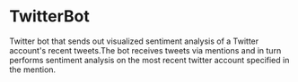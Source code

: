 # TwitterBot
Twitter bot that sends out visualized sentiment analysis of a Twitter account's recent tweets.The bot receives tweets via mentions and in turn performs sentiment analysis on the most recent twitter account specified in the mention.
